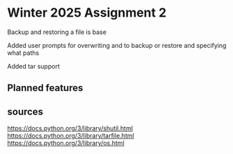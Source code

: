 # Winter 2025 Assignment 2
Backup and restoring a file is base 

Added user prompts for overwriting and to backup or restore and specifying what paths

Added tar support

## Planned features


## sources
https://docs.python.org/3/library/shutil.html
https://docs.python.org/3/library/tarfile.html
https://docs.python.org/3/library/os.html
